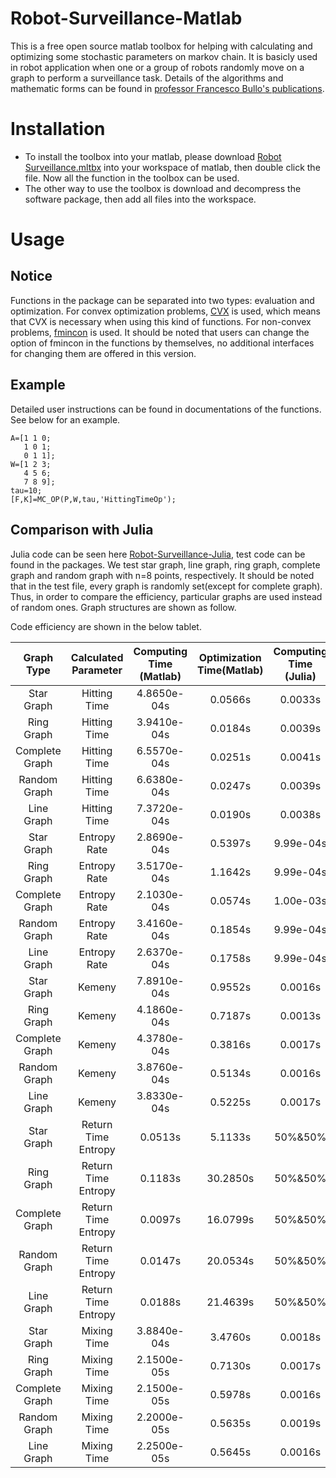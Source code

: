 Robot-Surveillance-Matlab
======
This is a free open source matlab toolbox for helping with calculating and optimizing some stochastic parameters on markov chain. It is basicly used in robot application when one or a group of robots randomly move on a graph to perform a surveillance task. Details of the algorithms and mathematic forms can be found in [professor Francesco Bullo's publications](http://motion.me.ucsb.edu/papers/index.html).
# Installation
* To install the toolbox into your matlab, please download [Robot Surveillance.mltbx](https://github.com/SJTUHan/Robot-Surveillance-Matlab/blob/master/Robot%20Surveillance.mltbx) into your workspace of matlab, then double click the file. Now all the function in the toolbox can be used.
* The other way to use the toolbox is download and decompress the software package, then add all files into the workspace. 
# Usage
## Notice
Functions in the package can be separated into two types: evaluation and optimization. For convex optimization problems, [CVX](http://cvxr.com/cvx/) is used, which means that CVX is necessary when using this kind of functions. For non-convex problems, [fmincon](https://www.mathworks.com/help/optim/ug/fmincon.html) is used. It should be noted that users can change the option of fmincon in the functions by themselves, no additional interfaces for changing them are offered in this version.
## Example
Detailed user instructions can be found in documentations of the functions. See below for an example. 

```
A=[1 1 0;
   1 0 1;
   0 1 1];
W=[1 2 3;
   4 5 6;
   7 8 9];
tau=10;
[F,K]=MC_OP(P,W,tau,'HittingTimeOp');
```
## Comparison with Julia
Julia code can be seen here [Robot-Surveillance-Julia](https://github.com/SJTUHan/Robot-Surveillance-julia), test code can be found in the packages. We test star graph, line graph, ring graph, complete graph and random graph with n=8 points, respectively. It should be noted that in the test file, every graph is randomly set(except for complete graph). Thus, in order to compare the efficiency, particular graphs are used instead of random ones. Graph structures are shown as follow.

Code efficiency are shown in the below tablet.

| Graph Type | Calculated Parameter |Computing Time (Matlab) | Optimization Time(Matlab)|  Computing Time (Julia)|Optimization Time(Julia) |
|:-:|:-:|:-:|:-:| :-:|:-:|
|Star Graph|Hitting Time|4.8650e-04s|0.0566s|0.0033s|0.215s|
|Ring Graph|Hitting Time|3.9410e-04s|0.0184s|0.0039s|0.203s|
|Complete Graph|Hitting Time|6.5570e-04s|0.0251s|0.0041s|17.26s|
|Random Graph|Hitting Time|6.6380e-04s|0.0247s|0.0039s|0.270s|
|Line Graph|Hitting Time|7.3720e-04s|0.0190s|0.0038s|0.275s|
|Star Graph|Entropy Rate|2.8690e-04s|0.5397s|9.99e-04s|23.08s|
|Ring Graph|Entropy Rate|3.5170e-04s|1.1642s|9.99e-04s|0.939s|
|Complete Graph|Entropy Rate|2.1030e-04s|0.0574s|1.00e-03s|0.239s|
|Random Graph|Entropy Rate|3.4160e-04s|0.1854s|9.99e-04s|1.934s|
|Line Graph|Entropy Rate|2.6370e-04s|0.1758s|9.99e-04s|1.823s|
|Star Graph|Kemeny|7.8910e-04s| 0.9552s|0.0016s|40.52s|
|Ring Graph|Kemeny|4.1860e-04s|0.7187s|0.0013s|39.24s|
|Complete Graph|Kemeny|4.3780e-04s|0.3816s|0.0017s|27.39s|
|Random Graph|Kemeny|3.8760e-04s|0.5134s|0.0016s|27.23s|
|Line Graph|Kemeny|3.8330e-04s|0.5225s|0.0017s|26.99s|
|Star Graph|Return Time Entropy|0.0513s|5.1133s|50%&50%|1 ms|
|Ring Graph|Return Time Entropy|0.1183s|30.2850s|50%&50%|1 ms|
|Complete Graph|Return Time Entropy|0.0097s|16.0799s|50%&50%|1 ms|
|Random Graph|Return Time Entropy|0.0147s|20.0534s|50%&50%|1 ms|
|Line Graph|Return Time Entropy|0.0188s|21.4639s|50%&50%|1 ms|
|Star Graph|Mixing Time|3.8840e-04s|3.4760s|0.0018s|0.0899 ms|
|Ring Graph|Mixing Time|2.1500e-05s|0.7130s|0.0017s|0.1909 ms|
|Complete Graph|Mixing Time|2.1500e-05s|0.5978s|0.0016s|0.0749 ms|
|Random Graph|Mixing Time|2.2000e-05s|0.5635s|0.0019s|0.2400 ms|
|Line Graph|Mixing Time|2.2500e-05s|0.5645s|0.0016s|0.1570 ms|
